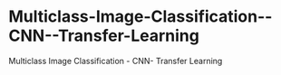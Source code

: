 # Multiclass-Image-Classification--CNN--Transfer-Learning
Multiclass Image Classification - CNN- Transfer Learning
